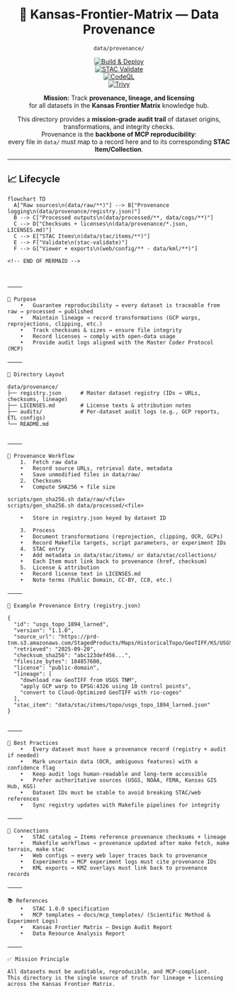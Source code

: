 <div align="center">

# 🧾 Kansas-Frontier-Matrix — Data Provenance  
`data/provenance/`

[![Build & Deploy](https://github.com/bartytime4life/Kansas-Frontier-Matrix/actions/workflows/site.yml/badge.svg)](https://github.com/bartytime4life/Kansas-Frontier-Matrix/actions/workflows/site.yml)  
[![STAC Validate](https://github.com/bartytime4life/Kansas-Frontier-Matrix/actions/workflows/stac-validate.yml/badge.svg)](https://github.com/bartytime4life/Kansas-Frontier-Matrix/actions/workflows/stac-validate.yml)  
[![CodeQL](https://github.com/bartytime4life/Kansas-Frontier-Matrix/actions/workflows/codeql.yml/badge.svg)](https://github.com/bartytime4life/Kansas-Frontier-Matrix/actions/workflows/codeql.yml)  
[![Trivy](https://github.com/bartytime4life/Kansas-Frontier-Matrix/actions/workflows/trivy.yml/badge.svg)](https://github.com/bartytime4life/Kansas-Frontier-Matrix/actions/workflows/trivy.yml)

**Mission:** Track **provenance, lineage, and licensing**  
for all datasets in the **Kansas Frontier Matrix** knowledge hub.  

This directory provides a **mission-grade audit trail** of dataset origins, transformations, and integrity checks.  
Provenance is the **backbone of MCP reproducibility**:  
every file in `data/` must map to a record here and to its corresponding **STAC Item/Collection**.  

</div>

---

## 📈 Lifecycle

```mermaid
flowchart TD
  A["Raw sources\n(data/raw/**)"] --> B["Provenance logging\n(data/provenance/registry.json)"]
  B --> C["Processed outputs\n(data/processed/**, data/cogs/**)"]
  C --> D["Checksums + licenses\n(data/provenance/*.json, LICENSES.md)"]
  C --> E["STAC Items\n(data/stac/items/**)"]
  E --> F["Validate\n(stac-validate)"]
  F --> G["Viewer + exports\n(web/config/** · data/kml/**)"]

<!-- END OF MERMAID -->



⸻

🎯 Purpose
	•	Guarantee reproducibility → every dataset is traceable from raw → processed → published
	•	Maintain lineage → record transformations (GCP warps, reprojections, clipping, etc.)
	•	Track checksums & sizes → ensure file integrity
	•	Record licenses → comply with open-data usage
	•	Provide audit logs aligned with the Master Coder Protocol (MCP)

⸻

📂 Directory Layout

data/provenance/
├── registry.json      # Master dataset registry (IDs → URLs, checksums, lineage)
├── LICENSES.md        # License texts & attribution notes
├── audits/            # Per-dataset audit logs (e.g., GCP reports, ETL configs)
└── README.md


⸻

🔄 Provenance Workflow
	1.	Fetch raw data
	•	Record source URLs, retrieval date, metadata
	•	Save unmodified files in data/raw/
	2.	Checksums
	•	Compute SHA256 + file size

scripts/gen_sha256.sh data/raw/<file>
scripts/gen_sha256.sh data/processed/<file>

	•	Store in registry.json keyed by dataset ID

	3.	Process
	•	Document transformations (reprojection, clipping, OCR, GCPs)
	•	Record Makefile targets, script parameters, or experiment IDs
	4.	STAC entry
	•	Add metadata in data/stac/items/ or data/stac/collections/
	•	Each Item must link back to provenance (href, checksum)
	5.	License & attribution
	•	Record license text in LICENSES.md
	•	Note terms (Public Domain, CC-BY, CC0, etc.)

⸻

📑 Example Provenance Entry (registry.json)

{
  "id": "usgs_topo_1894_larned",
  "version": "1.1.0",
  "source_url": "https://prd-tnm.s3.amazonaws.com/StagedProducts/Maps/HistoricalTopo/GeoTIFF/KS/USGS_15x15_1894_Larned_Geo.tif",
  "retrieved": "2025-09-20",
  "checksum_sha256": "abc123def456...",
  "filesize_bytes": 104857600,
  "license": "public-domain",
  "lineage": [
    "download raw GeoTIFF from USGS TNM",
    "apply GCP warp to EPSG:4326 using 10 control points",
    "convert to Cloud-Optimized GeoTIFF with rio-cogeo"
  ],
  "stac_item": "data/stac/items/topo/usgs_topo_1894_larned.json"
}


⸻

📌 Best Practices
	•	Every dataset must have a provenance record (registry + audit if needed)
	•	Mark uncertain data (OCR, ambiguous features) with a confidence flag
	•	Keep audit logs human-readable and long-term accessible
	•	Prefer authoritative sources (USGS, NOAA, FEMA, Kansas GIS Hub, KGS)
	•	Dataset IDs must be stable to avoid breaking STAC/web references
	•	Sync registry updates with Makefile pipelines for integrity

⸻

🔗 Connections
	•	STAC catalog → Items reference provenance checksums + lineage
	•	Makefile workflows → provenance updated after make fetch, make terrain, make stac
	•	Web configs → every web layer traces back to provenance
	•	Experiments → MCP experiment logs must cite provenance IDs
	•	KML exports → KMZ overlays must link back to provenance records

⸻

📚 References
	•	STAC 1.0.0 specification
	•	MCP templates → docs/mcp_templates/ (Scientific Method & Experiment Logs)
	•	Kansas Frontier Matrix — Design Audit Report
	•	Data Resource Analysis Report

⸻

✅ Mission Principle

All datasets must be auditable, reproducible, and MCP-compliant.
This directory is the single source of truth for lineage + licensing across the Kansas Frontier Matrix.